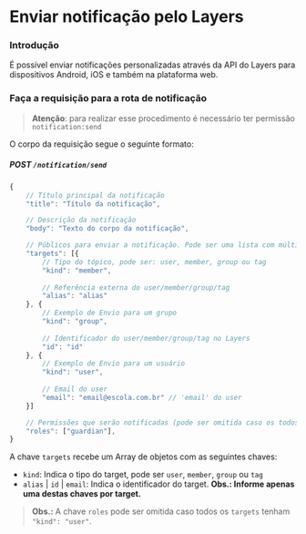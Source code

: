 
# Enviar notificação pelo Layers

### Introdução

É possível enviar notificações personalizadas através da API do Layers para dispositivos Android, iOS e também na plataforma web.

### Faça a requisição para a rota de notificação

> **Atenção**: para realizar esse procedimento é necessário ter permissão `notification:send`

O corpo da requisição segue o seguinte formato:

##### POST `/notification/send`
```js
{
    // Título principal da notificação
    "title": "Título da notificação",

    // Descrição da notificação
    "body": "Texto do corpo da notificação",

    // Públicos para enviar a notificação. Pode ser uma lista com múltiplos tipos
    "targets": [{
        // Tipo do tópico, pode ser: user, member, group ou tag
        "kind": "member",
        
        // Referência externa do user/member/group/tag
        "alias": "alias"
    }, {
        // Exemplo de Envio para um grupo
        "kind": "group",
        
        // Identificador do user/member/group/tag no Layers
        "id": "id"
    }, {
        // Exemplo de Envio para um usuário
        "kind": "user",
        
        // Email do user
        "email": "email@escola.com.br" // 'email' do user
    }]

    // Permissões que serão notificadas (pode ser omitida caso os todos os targets tenham `"kind": "user"`)
    "roles": ["guardian"], 
}
```

A chave `targets` recebe um Array de objetos com as seguintes chaves:

* `kind`: Indica o tipo do target, pode ser `user`, `member`, `group` ou `tag`
* `alias` | `id` | `email`: Indica o identificador do target. **Obs.: Informe apenas uma destas chaves por target.**

> **Obs.:** A chave `roles` pode ser omitida caso todos os `targets` tenham `"kind": "user"`.
